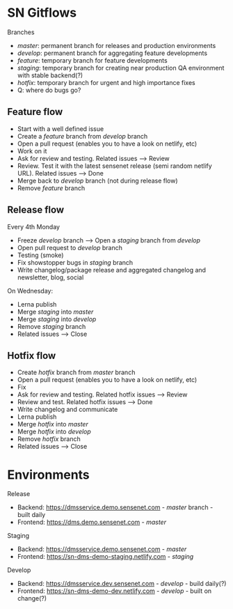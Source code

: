 # SN Gitflows

Branches
* *master*: permanent branch for releases and production environments
* *develop*: permanent branch for aggregating feature developments
* *feature*: temporary branch for feature developments
* *staging*: temporary branch for creating near production QA environment with stable backend(?)
* *hotfix*: temporary branch for urgent and high importance fixes
* Q: where do bugs go?

## Feature flow
* Start with a well defined issue
* Create a *feature* branch from *develop* branch
* Open a pull request (enables you to have a look on netlify, etc)
* Work on it
* Ask for review and testing. Related issues --> Review
* Review. Test it with the latest sensenet release (semi random netlify URL). Related issues --> Done
* Merge back to *develop* branch (not during release flow)
* Remove *feature* branch

## Release flow
Every 4th Monday
* Freeze *develop* branch --> Open a *staging* branch from *develop*
* Open pull request to *develop* branch
* Testing (smoke)
* Fix showstopper bugs in *staging* branch
* Write changelog/package release and aggregated changelog and newsletter, blog, social

On Wednesday:
* Lerna publish
* Merge *staging* into *master*
* Merge *staging* into *develop*
* Remove *staging* branch
* Related issues --> Close

## Hotfix flow
* Create *hotfix* branch from *master* branch
* Open a pull request (enables you to have a look on netlify, etc)
* Fix
* Ask for review and testing. Related hotfix issues --> Review
* Review and test. Related hotfix issues --> Done
* Write changelog and communicate
* Lerna publish
* Merge *hotfix* into *master*
* Merge *hotfix* into *develop*
* Remove *hotfix* branch
* Related issues --> Close

# Environments

Release
* Backend: https://dmsservice.demo.sensenet.com - *master* branch - built daily
* Frontend: https://dms.demo.sensenet.com - *master*

Staging
* Backend: https://dmsservice.demo.sensenet.com - *master*
* Frontend: https://sn-dms-demo-staging.netlify.com - *staging*

Develop
* Backend: https://dmsservice.dev.sensenet.com - *develop* - build daily(?)
* Frontend: https://sn-dms-demo-dev.netlify.com - *develop* - built on change(?)

